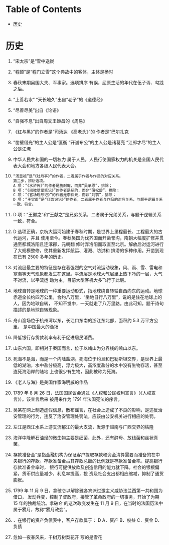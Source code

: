 # Table of Contents

* [历史](#历史)




# 历史

1. “宋太宗”是“雪中送炭

2. “程颐”是“程门立雪”这个典故中的客体，主体是杨时

3. 春秋末期吴国大夫、军事家。选项排序
   有误，屈原生活的年代在伍子胥、勾践之后。
   
4. “上善若水” “天长地久”出自“老子”的《道德经》 

5. “尽善尽美”出自《论语》

6. “自强不息”出自周文王姬昌的《周易》

7. 《红与黑》”的作者是“司汤达 《高老头》”的
   作者是“巴尔扎克
   
8. “凿壁借光”的主人公是“匡衡  “开诚布公”的主人公是诸葛亮  “江郎才尽”的主人公是江淹

9. 中华人民共和国的一切权力
   属于人民。人民行使国家权力的机关是全国人民代表大会和地方各级人民代表大会。

10. ```java
    “汤显祖”是“《牡丹亭》”的作者，二者属于作者与作品的对应关系。
    第二步，辨析选项。
    A 项：“《水浒传》”的作者是施耐庵，而非“吴承恩”，排除；
    B 项：“《阅微草堂笔记》”的作者是纪昀，而非“蒲松龄”，排除；
    C 项：“《官场现形记》”的作者是李伯元，而非“刘鹗”，排除；
    D 项：“王实甫”是“《《西记记》”的作者，二者属于作者与作品的对应关系，与题干逻辑关系
    一致，符合。
    ```

11. D 项：“王徽之”和“王献之”是兄弟关系，二者属于兄弟关系，与题干逻辑关系一致，符合。

12. D 选项正确，京杭大运河始建于春秋时期，是世界上里程最长、工程最大的古代运河，并且
    使用至今。春秋吴国为伐齐国而开凿邗沟，隋朝大幅度扩修并贯通至都城洛阳且连涿郡，元朝翻
    修时弃洛阳而取直至北京。解放后对运河进行了大规模整修，使其重新发挥航运、灌溉、防洪和
    排涝的多种作用。开凿到现在已有 2500 多年的历史。

13. 对流层最主要的特征是存在着强烈的空气对流运动现象，风、雨、雪、雷电和
    寒潮等天气现象都发生在这里。平流层是地球大气层里上热下冷的一层，大气不对流，以平流运
    动为主，目前大型客机大多飞行于此层。

14. 地球自转是地球的一种重要运动形式，指地球绕自转轴自西向东的运动。地球
    赤道全长约四万公里，合约八万里，“坐地日行八万里”，说的是住在地球上的人，因为地球自转，
    不知不觉中，一天就走了八万里路。由此可知，题干诗句描述的是地球自转现象。
    
15. 舟山渔场位于杭州湾以东，长江口东南的浙江东北部，面积约 5.3 万平方公里，
    是中国最大的渔场

16. 降低银行存贷款利率有利于促进居民消费。

17. 山东六国，即相对于秦国而言，位于以崤山为分界线的崤山以东。

18. 死海不是海，而是一个内陆盐湖。死海位于约旦和巴勒斯坦交界，是世界上最
    低的湖泊，水中盐分极高，浮力极大，高浓度盐分的水中没有生物存活，甚至连死海沿岸的陆地
    上也很少有生物，因此被称为死海。
    
19. 《老人与海》是美国作家海明威的作品

20. 1789 年 8 月 26 日，法国国民议会通过《人权和公民权利宣言》（《人权宣言》）。该宣言后来
    被用来作为 1791 年法国宪法的序言。
    
21. 吴某在网上制造虚假信息，散布谣言，在社会上造成了不良的影响，是违反治
    安管理的行为，违反了治安管理处罚法，应该由公安机关进行相应的处罚。

22. 左江是西江水系上游支流郁江的最大支流，发源于越南与广西交界的枯隆

23. 海洋中降解石油烃的微生物主要是细菌，此外，还有酵母、放线菌和丝状真菌。

24. 存款准备金”是指金融机构为保证客户提取存款和资金清算需要而准备的在中
    央银行的存款。存款准备金占其存款总额的比例就是存款准备金率。提高银行存款准备金率时，
    银行可提供放款及创造信用的能力就下降。社会的银根偏紧，货币供应量减少，利息率提高，投
    资及社会支出都相应缩减，抑制了通货膨胀。

25. 1799 年 11 月 9 日，拿破仑以解除雅各宾派过激主义威胁法兰西第一共和国为借口，
    发动兵变，控制了督政府，接管了革命政府的一切事务，开始了为期 15 年的独裁统治。拿破仑
    的这次政变发生在 11 月 9 日，在当时的法国历法中属于雾月，故称“雾月政变”。
    
26. ．在银行的资产负债表中，客户存款属于： D
    A．资产
    B．权益
    C．资金
    D．负债

27. 忽如一夜春风来，千树万树梨花开 写的是雪花

